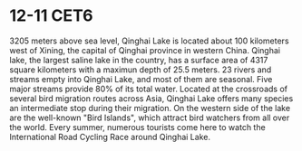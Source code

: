 #   12-11 CET6

3205 meters above sea level, Qinghai Lake is located about 100 kilometers west of Xining, the capital of Qinghai province in western China. Qinghai lake, the largest saline lake in the country, has a surface area of 4317 square kilometers with a maximun depth of 25.5 meters. 23 rivers and streams empty into Qinghai Lake, and most of them are seasonal. Five major streams provide 80% of its total water. Located at the crossroads of several bird migration routes across Asia, Qinghai Lake offers many species an intermediate stop during their migration. On the western side of the lake are the well-known "Bird Islands", which attract bird watchers from all over the world. Every summer, numerous tourists come here to watch the International Road Cycling Race around Qinghai Lake.